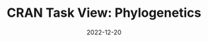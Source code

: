 ---
title: "CRAN Task View: Phylogenetics"
collection: publications
permalink: /publication/2022-12-20-Gearty_et_al_2022
date: 2022-12-20
venue: 'CRAN'
paperurl: 'https://CRAN.R-project.org/view=Phylogenetics'
link: 'https://CRAN.R-project.org/view=Phylogenetics'
citation: "Gearty, W., O'Meara, B., Berv. J. S., Ballen, G. S., Ferreira, D., Lapp, H., Schmitz, L., Smith, M. R., Upham, N. S., Nations, J. A. (2022). CRAN Task View: Phylogenetics. Version 2022-10-25."
---